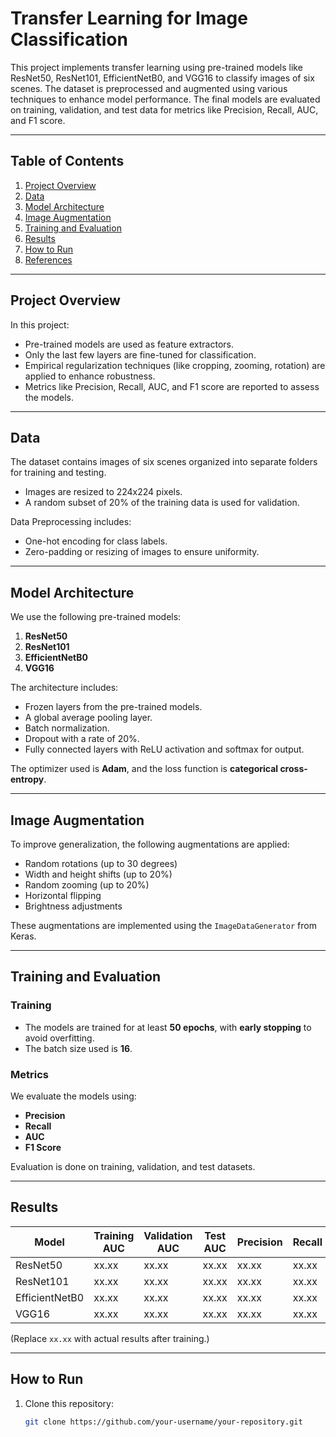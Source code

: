 # Transfer Learning for Image Classification

This project implements transfer learning using pre-trained models like ResNet50, ResNet101, EfficientNetB0, and VGG16 to classify images of six scenes. The dataset is preprocessed and augmented using various techniques to enhance model performance. The final models are evaluated on training, validation, and test data for metrics like Precision, Recall, AUC, and F1 score.

---

## Table of Contents

1. [Project Overview](#project-overview)
2. [Data](#data)
3. [Model Architecture](#model-architecture)
4. [Image Augmentation](#image-augmentation)
5. [Training and Evaluation](#training-and-evaluation)
6. [Results](#results)
7. [How to Run](#how-to-run)
8. [References](#references)

---

## Project Overview

In this project:
- Pre-trained models are used as feature extractors.
- Only the last few layers are fine-tuned for classification.
- Empirical regularization techniques (like cropping, zooming, rotation) are applied to enhance robustness.
- Metrics like Precision, Recall, AUC, and F1 score are reported to assess the models.

---

## Data

The dataset contains images of six scenes organized into separate folders for training and testing.  
- Images are resized to 224x224 pixels.
- A random subset of 20% of the training data is used for validation.

Data Preprocessing includes:
- One-hot encoding for class labels.
- Zero-padding or resizing of images to ensure uniformity.

---

## Model Architecture

We use the following pre-trained models:
1. **ResNet50**
2. **ResNet101**
3. **EfficientNetB0**
4. **VGG16**

The architecture includes:
- Frozen layers from the pre-trained models.
- A global average pooling layer.
- Batch normalization.
- Dropout with a rate of 20%.
- Fully connected layers with ReLU activation and softmax for output.

The optimizer used is **Adam**, and the loss function is **categorical cross-entropy**.

---

## Image Augmentation

To improve generalization, the following augmentations are applied:
- Random rotations (up to 30 degrees)
- Width and height shifts (up to 20%)
- Random zooming (up to 20%)
- Horizontal flipping
- Brightness adjustments

These augmentations are implemented using the `ImageDataGenerator` from Keras.

---

## Training and Evaluation

### Training
- The models are trained for at least **50 epochs**, with **early stopping** to avoid overfitting.
- The batch size used is **16**.

### Metrics
We evaluate the models using:
- **Precision**
- **Recall**
- **AUC**
- **F1 Score**

Evaluation is done on training, validation, and test datasets.

---

## Results

| Model         | Training AUC | Validation AUC | Test AUC | Precision | Recall | F1 Score |
|---------------|--------------|----------------|----------|-----------|--------|----------|
| ResNet50      | xx.xx        | xx.xx          | xx.xx    | xx.xx     | xx.xx  | xx.xx    |
| ResNet101     | xx.xx        | xx.xx          | xx.xx    | xx.xx     | xx.xx  | xx.xx    |
| EfficientNetB0| xx.xx        | xx.xx          | xx.xx    | xx.xx     | xx.xx  | xx.xx    |
| VGG16         | xx.xx        | xx.xx          | xx.xx    | xx.xx     | xx.xx  | xx.xx    |

(Replace `xx.xx` with actual results after training.)

---

## How to Run

1. Clone this repository:
   ```bash
   git clone https://github.com/your-username/your-repository.git
